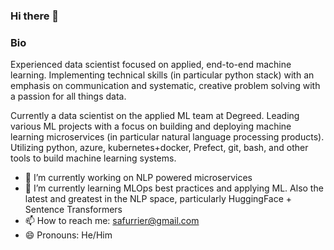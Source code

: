 ### Hi there 👋

### Bio

Experienced data scientist focused on applied, end-to-end machine learning. Implementing technical skills (in particular python stack) with an emphasis on communication and systematic, creative problem solving with a passion for all things data. 

Currently a data scientist on the applied ML team at Degreed. Leading various ML projects with a focus on building and deploying machine learning microservices (in particular natural language processing products). Utilizing python, azure, kubernetes+docker, Prefect, git, bash, and other tools to build machine learning systems. 

- 🔭 I’m currently working on NLP powered microservices
- 🌱 I’m currently learning MLOps best practices and applying ML. Also the latest and greatest in the NLP space, particularly HuggingFace + Sentence Transformers
- 📫 How to reach me: safurrier@gmail.com
- 😄 Pronouns: He/Him


